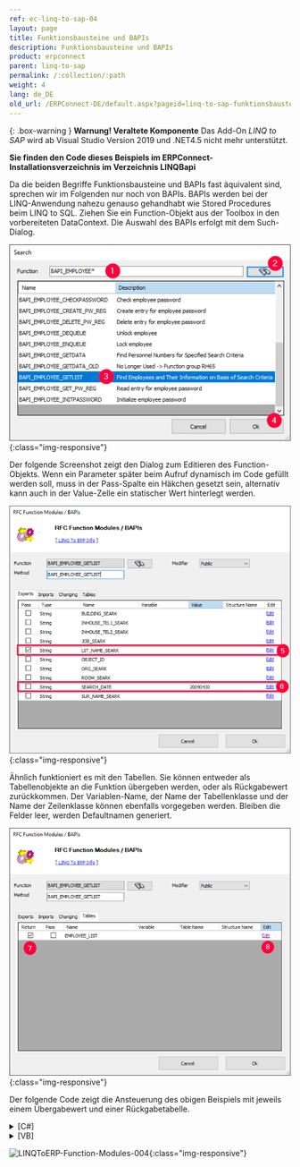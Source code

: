 ```yaml
---
ref: ec-linq-to-sap-04
layout: page
title: Funktionsbausteine und BAPIs
description: Funktionsbausteine und BAPIs
product: erpconnect
parent: linq-to-sap
permalink: /:collection/:path
weight: 4
lang: de_DE
old_url: /ERPConnect-DE/default.aspx?pageid=linq-to-sap-funktionsbausteine-und-bapis
---
```


{: .box-warning }
**Warnung! Veraltete Komponente** 
Das Add-On *LINQ to SAP* wird ab Visual Studio Version 2019 und .NET4.5 nicht mehr unterstützt.

**Sie finden den Code dieses Beispiels im ERPConnect-Installationsverzeichnis im Verzeichnis LINQBapi** 

Da die beiden Begriffe Funktionsbausteine und BAPIs fast äquivalent sind, sprechen wir im Folgenden nur noch von BAPIs. BAPIs werden bei der LINQ-Anwendung nahezu genauso gehandhabt wie Stored Procedures beim LINQ to SQL. Ziehen Sie ein Function-Objekt aus der Toolbox in den vorbereiteten DataContext. Die Auswahl des BAPIs erfolgt mit dem Such-Dialog.

![LINQToERP-Function-Modules-001](/img/content/LINQToERP-Function-Modules-001.png){:class="img-responsive"}

Der folgende Screenshot zeigt den Dialog zum Editieren des Function-Objekts. Wenn ein Parameter später beim Aufruf dynamisch im Code gefüllt werden soll, muss in der Pass-Spalte ein Häkchen gesetzt sein, alternativ kann auch in der Value-Zelle ein statischer Wert hinterlegt werden.

![LINQToERP-Function-Modules-002](/img/content/LINQToERP-Function-Modules-002.png){:class="img-responsive"}

Ähnlich funktioniert es mit den Tabellen. Sie können entweder als Tabellenobjekte an die Funktion übergeben werden, oder als Rückgabewert zurückkommen. Der Variablen-Name, der Name der Tabellenklasse und der Name der Zeilenklasse können ebenfalls vorgegeben werden. Bleiben die Felder leer, werden Defaultnamen generiert. 

![LINQToERP-Function-Modules-003](/img/content/LINQToERP-Function-Modules-003.png){:class="img-responsive"}

Der folgende Code zeigt die Ansteuerung des obigen Beispiels mit jeweils einem Übergabewert und einer Rückgabetabelle. 

<details>
<summary>[C#]</summary>
{% highlight csharp %}
SAPContext sc = new SAPContext("TestUser","SECRET01");
var MyEmpls = sc.BAPI_EMPLOYEE_GETLIST("T*"); 
foreach (var Empl in MyEmpls) 
   Console.WriteLine(Empl.PERNR + " " + Empl.ENAME); 
Console.ReadLine();
{% endhighlight %}
</details>

<details>
<summary>[VB]</summary>
{% highlight visualbasic %}
Dim sc As New LINQTable.SAPContext("TestUser", "SECRET01") 
  
Dim MyEmpls = From t In sc.BAPI_EMPLOYEE_GETLIST("T*") Select t 
  
For Each Empl In MyEmpls 
   Console.WriteLine(Empl.PERNR & " " & Empl.ENAME) 
Next 
  
Console.ReadLine()
{% endhighlight %}
</details>

![LINQToERP-Function-Modules-004](/img/content/LINQToERP-Function-Modules-004.png){:class="img-responsive"}
